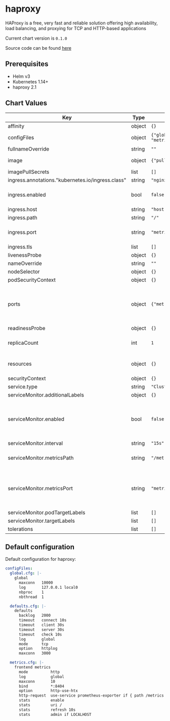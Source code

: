 haproxy
=======
HAProxy is a free, very fast and reliable solution offering high availability, load balancing, and proxying for TCP and HTTP-based applications


Current chart version is `0.1.0`

Source code can be found [here](https://github.com/eMAGTechLabs/helm-charts)

## Prerequisites
- Helm v3
- Kubernetes 1.14+
- haproxy 2.1


## Chart Values

| Key | Type | Default | Description |
|-----|------|---------|-------------|
| affinity | object | `{}` |  |
| configFiles | object | `{"global.cfg": {}, "defaults.cfg": {}, "metrics.cfg": {}}` | List of haproxy config files |
| fullnameOverride | string | `""` |  |
| image | object | `{"pullPolicy":"IfNotPresent","repository":"haproxy"}` | docker image to be used |
| imagePullSecrets | list | `[]` |  |
| ingress.annotations."kubernetes.io/ingress.class" | string | `"nginx"` |  |
| ingress.enabled | bool | `false` | Enable ingress for stats interface |
| ingress.host | string | `"host.example.com"` |  |
| ingress.path | string | `"/"` |  |
| ingress.port | string | `"metrics"` | usually stats port should be exposed |
| ingress.tls | list | `[]` |  |
| livenessProbe | object | `{}` |  |
| nameOverride | string | `""` |  |
| nodeSelector | object | `{}` |  |
| podSecurityContext | object | `{}` |  |
| ports | object | `{"metrics":{"containerPort":8404,"protocol":"TCP"}}` | Every port that should be exposed to others apps should be listed here |
| readinessProbe | object | `{}` |  |
| replicaCount | int | `1` | Number of pods to be deployed |
| resources | object | `{}` | resource limits and request for container |
| securityContext | object | `{}` |  |
| service.type | string | `"ClusterIP"` |  |
| serviceMonitor.additionalLabels | object | `{}` |  |
| serviceMonitor.enabled | bool | `false` | If the operator is installed in your cluster, set to true to create a ServiceMonitor |
| serviceMonitor.interval | string | `"15s"` |  |
| serviceMonitor.metricsPath | string | `"/metrics"` | the path where metrics can be found |
| serviceMonitor.metricsPort | string | `"metrics"` | metrics port defined in ports section. Can be name of port or port itself |
| serviceMonitor.podTargetLabels | list | `[]` |  |
| serviceMonitor.targetLabels | list | `[]` |  |
| tolerations | list | `[]` |  |


## Default configuration
Default configuration for haproxy:
```yaml
configFiles:
  global.cfg: |-
    global
      maxconn   10000
      log       127.0.0.1 local0
      nbproc    1
      nbthread  1

  defaults.cfg: |-
    defaults
      backlog   2000
      timeout   connect 10s
      timeout   client 30s
      timeout   server 30s
      timeout   check 10s
      log       global
      mode      tcp
      option    httplog
      maxconn   3000

  metrics.cfg: |-
    frontend metrics
      mode          http
      log           global
      maxconn       10
      bind          *:8404
      option        http-use-htx
      http-request  use-service prometheus-exporter if { path /metrics }
      stats         enable
      stats         uri /
      stats         refresh 10s
      stats         admin if LOCALHOST
```
